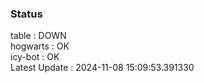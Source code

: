 ### Status


table : DOWN  
hogwarts : OK  
icy-bot : OK  
Latest Update : 2024-11-08 15:09:53.391330
